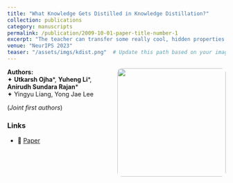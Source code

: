 ```yaml
---
title: "What Knowledge Gets Distilled in Knowledge Distillation?"
collection: publications
category: manuscripts
permalink: /publication/2009-10-01-paper-title-number-1
excerpt: "The teacher can transfer some really cool, hidden properties to the student!"
venue: "NeurIPS 2023"
teaser: "/assets/imgs/kdist.png"  # Update this path based on your image storage
---
```


<img src="{{ page.teaser }}" width="250px" align="right" style="border-radius:10px; margin-left:10px;">

**Authors:**  
✦ **Utkarsh Ojha***, **Yuheng Li***, **Anirudh Sundara Rajan***  
✦ Yingyu Liang, Yong Jae Lee  

(*Joint first authors*)  

### Links  
- 📄 [Paper](https://arxiv.org/abs/2205.16004)  
